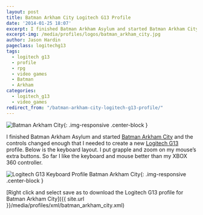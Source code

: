 ```yaml
---
layout: post
title: Batman Arkham City Logitech G13 Profile
date: '2014-01-25 18:07'
excerpt: I finished Batman Arkham Asylum and started Batman Arkham City and the controls changed enough that I needed to create a new Logitech G13 profile.
excerpt-img: /media/profiles/logos/batman_arkham_city.jpg
author: Jason Hardin
pageclass: logitechg13
tags:
  - logitech g13
  - profile
  - rpg
  - video games
  - Batman
  - Arkham
categories:
  - logitech_g13
  - video_games
redirect_from: "/batman-arkham-city-logitech-g13-profile/"
---
```



![Batman Arkham City]({{site.url}}/media/profiles/logos/batman_arkham_city.jpg){: .img-responsive  .center-block }

I finished Batman Arkham Asylum and started [Batman Arkham City](http://store.steampowered.com/app/200260/) and the controls changed enough that I needed to create a new [Logitech G13](http://gaming.logitech.com/en-us/product/g13-advanced-gameboard) profile. Below is the keyboard layout. I put grapple and zoom on my mouse’s extra buttons. So far I like the keyboard and mouse better than my XBOX 360 controller.

![ Logitech G13 Keyboard Profile Batman Arkham City]({{site.url}}/media/profiles/layouts/batman_arkham_city_keyboard_layout.png){: .img-responsive  .center-block }

[Right click and select save as to download the Logitech G13 profile for Batman Arkham City]({{ site.url }}/media/profiles/xml/batman_arkham_city.xml)
